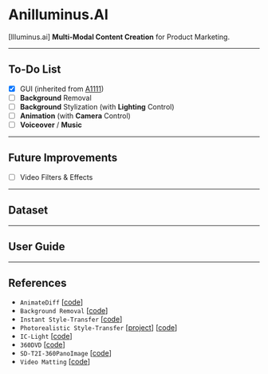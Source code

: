 # Anilluminus.AI
[Illuminus.ai] **Multi-Modal Content Creation** for Product Marketing.

--------------------------
## To-Do List

- [x] GUI (inherited from [A1111](https://github.com/AUTOMATIC1111/stable-diffusion-webui))
- [ ] **Background** Removal
- [ ] **Background** Stylization (with **Lighting** Control)
- [ ] **Animation** (with **Camera** Control)
- [ ] **Voiceover** / **Music**

--------------------------
## Future Improvements

- [ ] Video Filters & Effects

--------------------------
## Dataset

--------------------------
## User Guide

--------------------------
## References
- `AnimateDiff` [[code](https://github.com/guoyww/AnimateDiff)]
- `Background Removal` [[code](https://github.com/AUTOMATIC1111/stable-diffusion-webui-rembg)]
- `Instant Style-Transfer` [[code](https://github.com/instantX-research/InstantStyle)]
- `Photorealistic Style-Transfer` [[project](https://rongliu-leo.github.io/IPST/)] [[code](https://github.com/RongLiu-Leo/IPST)]
- `IC-Light` [[code](https://github.com/lllyasviel/IC-Light)]
- `360DVD` [[code](https://github.com/Akaneqwq/360DVD)]
- `SD-T2I-360PanoImage` [[code](https://github.com/ArcherFMY/SD-T2I-360PanoImage)]
- `Video Matting` [[code](https://github.com/PeterL1n/RobustVideoMatting)]
